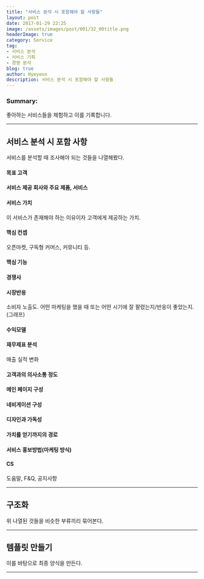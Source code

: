 ```yaml
---
title: "서비스 분석 시 포함해야 할 사항들"
layout: post
date: 2017-01-29 22:25
image: /assets/images/post/001/32_00title.png
headerImage: true
category: Service
tag:
- 서비스 분석
- 서비스 기획
- 경쟁 분석
blog: true
author: Hyeyeon
description: 서비스 분석 시 포함해야 할 사항들
---
```


### Summary:

좋아하는 서비스들을 체험하고 이를 기록합니다.

---


## 서비스 분석 시 포함 사항

서비스를 분석할 때 조사해야 되는 것들을 나열해봤다.

#### 목표 고객

#### 서비스 제공 회사와 주요 제품, 서비스

#### 서비스 가치

이 서비스가 존재해야 하는 이유이자 고객에게 제공하는 가치.

#### 핵심 컨셉

오픈마켓, 구독형 커머스, 커뮤니티 등.

#### 핵심 기능

#### 경쟁사

#### 시장반응

소비자 노출도. 어떤 마케팅을 했을 때 또는 어떤 시기에 잘 팔렸는지/반응이 좋았는지.(그래프)

#### 수익모델

#### 재무제표 분석

매출 실적 변화

#### 고객과의 의사소통 정도

#### 메인 페이지 구성

#### 네비게이션 구성

#### 디자인과 가독성

#### 가치를 얻기까지의 경로

#### 서비스 홍보방법(마케팅 방식)

#### CS

도움말, F&Q, 공지사항

---

## 구조화

위 나열된 것들을 비슷한 부류끼리 묶어본다.

---

## 템플릿 만들기

이를 바탕으로 최종 양식을 만든다.

---
